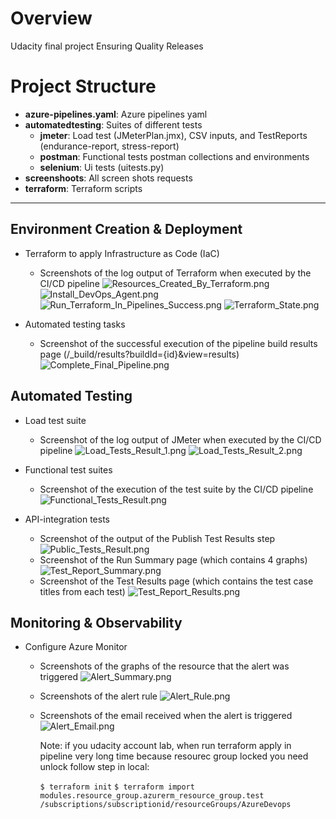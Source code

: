# Overview

Udacity final project Ensuring Quality Releases

# Project Structure 

- **azure-pipelines.yaml**: Azure pipelines yaml
- **automatedtesting**: Suites of different tests
  - **jmeter**: Load test (JMeterPlan.jmx), CSV inputs, and TestReports (endurance-report, stress-report)
  - **postman**: Functional tests postman collections and environments
  - **selenium**: Ui tests (uitests.py)
- **screenshoots**: All screen shots requests
- **terraform**: Terraform scripts
---

## Environment Creation & Deployment

- Terraform to apply Infrastructure as Code (IaC)
  - Screenshots of the log output of Terraform when executed by the CI/CD pipeline
   ![Resources_Created_By_Terraform.png](screenshot/Resources_Created_By_Terraform.png)
   ![Install_DevOps_Agent.png](screenshot/Install_DevOps_Agent.png)
   ![Run_Terraform_In_Pipelines_Success.png](screenshot/Run_Terraform_In_Pipelines_Success.png)
   ![Terraform_State.png](screenshot/Terraform_State.png)

- Automated testing tasks
  - Screenshot of the successful execution of the pipeline build results page (/_build/results?buildId={id}&view=results)
    ![Complete_Final_Pipeline.png](screenshot/Complete_Final_Pipeline.png)

## Automated Testing

- Load test suite 
  - Screenshot of the log output of JMeter when executed by the CI/CD pipeline
    ![Load_Tests_Result_1.png](screenshot/Load_Tests_Result_1.png)
    ![Load_Tests_Result_2.png](screenshot/Load_Tests_Result_2.png)
  
- Functional test suites 
  - Screenshot of the execution of the test suite by the CI/CD pipeline
   ![Functional_Tests_Result.png](screenshot/Functional_Tests_Result.png)

- API-integration tests
  - Screenshot of the output of the Publish Test Results step
    ![Public_Tests_Result.png](screenshot/Public_Tests_Result.png)
  - Screenshot of the Run Summary page (which contains 4 graphs)
    ![Test_Report_Summary.png](screenshot/Test_Report_Summary.png)
  - Screenshot of the Test Results page (which contains the test case titles from each test) 
    ![Test_Report_Results.png](screenshot/Test_Report_Results.png)

## Monitoring & Observability

- Configure Azure Monitor
  - Screenshots of the graphs of the resource that the alert was triggered
    ![Alert_Summary.png](screenshot/Alert_Summary.png)
  - Screenshots of the alert rule
    ![Alert_Rule.png](screenshot/Alert_Rule.png)
  - Screenshots of the email received when the alert is triggered
    ![Alert_Email.png](screenshot/Alert_Email.png)

    Note: if you udacity account lab, when run terraform apply in pipeline very long time because resourec group locked you need unlock follow step in local:

    `$ terraform init`
    `$ terraform import modules.resource_group.azurerm_resource_group.test /subscriptions/subscriptionid/resourceGroups/AzureDevops` 
